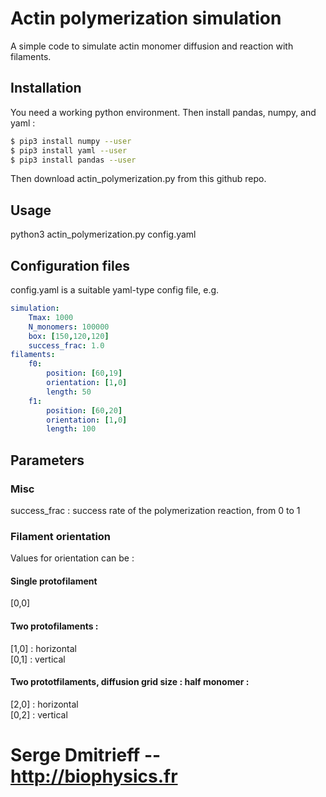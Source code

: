 # Actin polymerization simulation
A simple code to simulate actin monomer diffusion and reaction with filaments.

## Installation

You need a working python environment. Then install pandas, numpy, and yaml :  
```bash
$ pip3 install numpy --user  
$ pip3 install yaml --user  
$ pip3 install pandas --user  
```

Then download actin_polymerization.py from this github repo.

## Usage

python3 actin_polymerization.py config.yaml

## Configuration files

config.yaml is a suitable yaml-type config file, e.g.  
```yaml
simulation:
    Tmax: 1000
    N_monomers: 100000
    box: [150,120,120]
    success_frac: 1.0
filaments:
    f0:
        position: [60,19]
        orientation: [1,0]
        length: 50
    f1:
        position: [60,20]
        orientation: [1,0]
        length: 100
```
## Parameters

### Misc
success_frac : success rate of the polymerization reaction, from 0 to 1  

### Filament orientation
Values for orientation can be :

#### Single protofilament  
[0,0]

#### Two protofilaments :  
 [1,0] : horizontal  
 [0,1] : vertical   

 #### Two prototfilaments, diffusion grid size : half monomer :  
 [2,0] : horizontal  
 [0,2] : vertical   


# Serge Dmitrieff -- http://biophysics.fr
